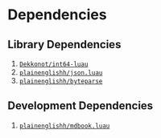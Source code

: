 # Dependencies

## Library Dependencies

1. [`Dekkonot/int64-luau`](https://github.com/Dekkonot/int64-luau)
1. [`plainenglishh/json.luau`](https://github.com/plainenglishh/json.luau)
1. [`plainenglishh/byteparse`](https://github.com/plainenglishh/byteparse)

## Development Dependencies

1. [`plainenglishh/mdbook.luau`](https://github.com/plainenglishh/mdbook.luau)
